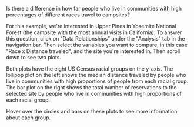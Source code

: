 
Is there a difference in how far people who live in communities with high 
percentages of different races travel to campsites? 

For this example, we're interested in Upper Pines in Yosemite National Forest 
(the campsite with the most annual visits in California). To answer this 
question, click on “Data Relationships” under the "Analysis" tab in the 
navigation bar. Then select the variables you want to compare, in this case 
"Race x Distance traveled", and the site you're interested in. Then scroll 
down to see two plots. 

Both plots have the eight US Census racial groups on the y-axis. The lollipop 
plot on the left shows the median distance traveled by people who live in 
communities with high proportions of people from each racial group. The bar plot 
on the right shows the total number of reservations to the selected site by 
people who live in communities with high proportions of each racial group.

Hover over the circles and bars on these plots to see more information about 
each group.